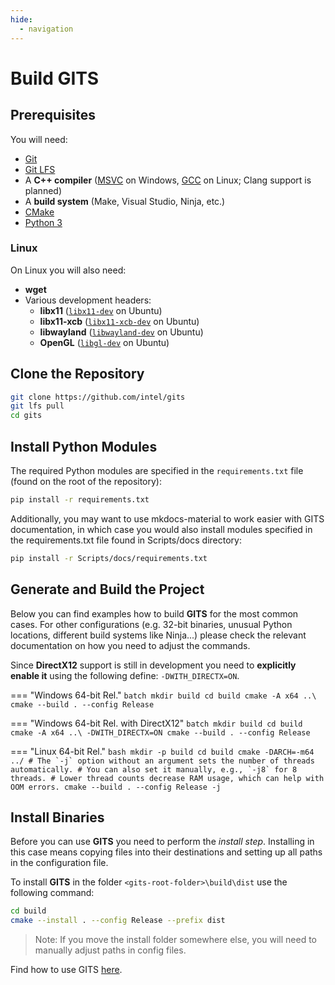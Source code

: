 ```yaml
---
hide:
  - navigation
---
```

# Build GITS

## Prerequisites

You will need:

- [Git](https://git-scm.com/)
- [Git LFS](https://git-lfs.com/)
- A **C++ compiler** ([MSVC](https://visualstudio.microsoft.com/vs/features/cplusplus/) on Windows, [GCC](https://gcc.gnu.org/) on Linux; Clang support is planned)
- A **build system** (Make, Visual Studio, Ninja, etc.)
- [CMake](https://cmake.org/)
- [Python 3](https://www.python.org/)

### Linux

On Linux you will also need:

- **wget**
- Various development headers:
  - **libx11** ([`libx11-dev`](https://packages.debian.org/sid/libx11-dev) on Ubuntu)
  - **libx11-xcb** ([`libx11-xcb-dev`](https://packages.debian.org/sid/libx11-xcb-dev) on Ubuntu)
  - **libwayland** ([`libwayland-dev`](https://packages.debian.org/sid/libwayland-dev) on Ubuntu)
  - **OpenGL** ([`libgl-dev`](https://packages.debian.org/sid/libgl-dev) on Ubuntu)

## Clone the Repository

```bash
git clone https://github.com/intel/gits
git lfs pull
cd gits
```

## Install Python Modules

The required Python modules are specified in the `requirements.txt` file (found on the root of the repository):

```bash
pip install -r requirements.txt
```

Additionally, you may want to use mkdocs-material to work easier with GITS documentation, in which case you would also install modules specified in the requirements.txt file found in Scripts/docs directory:

```bash
pip install -r Scripts/docs/requirements.txt
```

## Generate and Build the Project

Below you can find examples how to build **GITS** for the most common cases. For other configurations (e.g. 32-bit binaries, unusual Python locations, different build systems like Ninja...) please check the relevant documentation on how you need to adjust the commands.

Since **DirectX12** support is still in development you need to **explicitly enable it** using the following define: `-DWITH_DIRECTX=ON`.

=== "Windows 64-bit Rel."
	```batch
	mkdir build
	cd build
	cmake -A x64 ..\
	cmake --build . --config Release
	```

=== "Windows 64-bit Rel. with DirectX12"
	```batch
	mkdir build
	cd build
	cmake -A x64 ..\ -DWITH_DIRECTX=ON
	cmake --build . --config Release
	```

=== "Linux 64-bit Rel."
	```bash
	mkdir -p build
	cd build
	cmake -DARCH=-m64 ../
	# The `-j` option without an argument sets the number of threads automatically.
	# You can also set it manually, e.g., `-j8` for 8 threads.
	# Lower thread counts decrease RAM usage, which can help with OOM errors.
	cmake --build . --config Release -j
	```

## Install Binaries

Before you can use **GITS** you need to perform the _install step_. Installing in this case means copying files into their destinations and setting up all paths in the configuration file.

To install **GITS** in the folder `<gits-root-folder>\build\dist` use the following command:

```bash
cd build
cmake --install . --config Release --prefix dist
```

> Note:
> If you move the install folder somewhere else, you will need to manually adjust paths in config files.

Find how to use GITS [here](usage.md).
